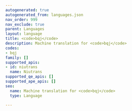 ```yaml
---
autogenerated: true
autogenerated_from: languages.json
nav_order: 999
nav_exclude: true
parent: Languages
layout: language
title: <code>bqj</code>
description: Machine translation for <code>bqj</code>
codes:
- bqj
family: []
supported_apis:
- id: niutrans
  name: Niutrans
supported_qe_apis: []
supported_ape_apis: []
seo:
  name: Machine translation for <code>bqj</code>
  type: Language

---
```


